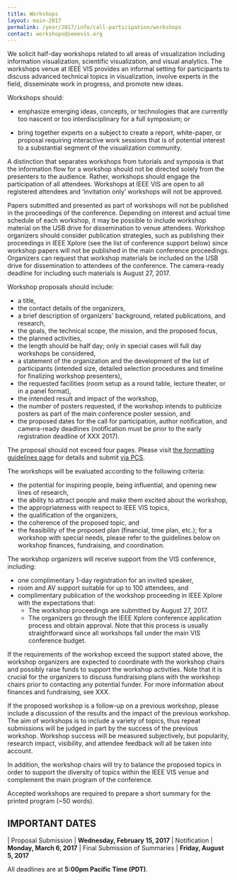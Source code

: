 ```yaml
---
title: Workshops
layout: main-2017
permalink: /year/2017/info/call-participation/workshops
contact: workshops@ieeevis.org
---
```


We solicit half-day workshops related to all areas of visualization
including information visualization, scientific visualization, and
visual analytics. The workshops venue at IEEE VIS provides an informal
setting for participants to discuss advanced technical topics in
visualization, involve experts in the field, disseminate work in
progress, and promote new ideas.

Workshops should:

* emphasize emerging ideas, concepts, or technologies that are
  currently too nascent or too interdisciplinary for a full symposium;
  or
  
* bring together experts on a subject to create a report, white-paper,
  or proposal requiring interactive work sessions that is of potential
  interest to a substantial segment of the visualization community.
  
A distinction that separates workshops from tutorials and symposia is
that the information flow for a workshop should not be directed solely
from the presenters to the audience. Rather, workshops should engage
the participation of all attendees. Workshops at IEEE VIS are open to
all registered attendees and ‘invitation only’ workshops will not be
approved.

Papers submitted and presented as part of workshops will not be
published in the proceedings of the conference. Depending on interest
and actual time schedule of each workshop, it may be possible to
include workshop material on the USB drive for dissemination to venue
attendees.  Workshop organizers should consider publication
strategies, such as publishing their proceedings in IEEE Xplore (see
the list of conference support below) since workshop papers will not
be published in the main conference proceedings. Organizers can
request that workshop materials be included on the USB drive for
dissemination to attendees of the conference.  The camera-ready
deadline for including such materials is August 27, 2017.

Workshop proposals should include:

* a title,
* the contact details of the organizers,
* a brief description of organizers' background, related publications, and research,
* the goals, the technical scope, the mission, and the proposed focus,
* the planned activities,
* the length should be half day; only in special cases will full day workshops be considered,
* a statement of the organization and the development of the list of participants (intended size, detailed selection procedures and timeline for finalizing workshop presenters),
* the requested facilities (room setup as a round table, lecture theater, or in a panel format),
* the intended result and impact of the workshop,
* the number of posters requested, if the workshop intends to publicize posters as part of the main conference poster session, and
* the proposed dates for the call for participation, author notification, and camera-ready deadlines (notification must be prior to the early registration deadline of XXX 2017).

The proposal should not exceed four pages. Please visit
[the formatting guidelines page](http://junctionpublishing.org/vgtc/Tasks/camera.html)
for details and submit [via PCS](http://precisionconference.com/~vgtc/).

The workshops will be evaluated according to the following criteria:

* the potential for inspiring people, being influential, and opening new lines of research,
* the ability to attract people and make them excited about the workshop,
* the appropriateness with respect to IEEE VIS topics,
* the qualification of the organizers,
* the coherence of the proposed topic, and
* the feasibility of the proposed plan (financial, time plan, etc.); for a workshop with special needs, please refer to the guidelines below on workshop finances, fundraising, and coordination.

The workshop organizers will receive support from the VIS conference, including:

* one complimentary 1-day registration for an invited speaker,
* room and AV support suitable for up to 100 attendees, and
* complimentary publication of the workshop proceeding in IEEE Xplore with the expectations that:
  * The workshop proceedings are submitted by August 27, 2017.
  * The organizers go through the IEEE Xplore conference application process and obtain approval. Note that this process is usually straightforward since all workshops fall under the main VIS conference budget.

If the requirements of the workshop exceed the support stated above,
the workshop organizers are expected to coordinate with the workshop
chairs and possibly raise funds to support the workshop
activities. Note that it is crucial for the organizers to discuss
fundraising plans with the workshop chairs prior to contacting any
potential funder. For more information about finances and fundraising,
see XXX. 

If the proposed workshop is a follow-up on a previous workshop, please include a discussion of the results and the impact of the previous workshop. The aim of workshops is to include a variety of topics, thus repeat submissions will be judged in part by the success of the previous workshop. Workshop success will be measured subjectively, but popularity, research impact, visibility, and attendee feedback will all be taken into account.

In addition, the workshop chairs will try to balance the proposed topics in order to support the diversity of topics within the IEEE VIS venue and complement the main program of the conference.

Accepted workshops are required to prepare a short summary for the printed program (~50 words).

## IMPORTANT DATES

| Proposal Submission               | **Wednesday, February 15, 2017**
| Notification                      | **Monday, March 6, 2017**
| Final Submission of Summaries	    | **Friday, August 5, 2017**

All deadlines are at **5:00pm Pacific Time (PDT)**.
